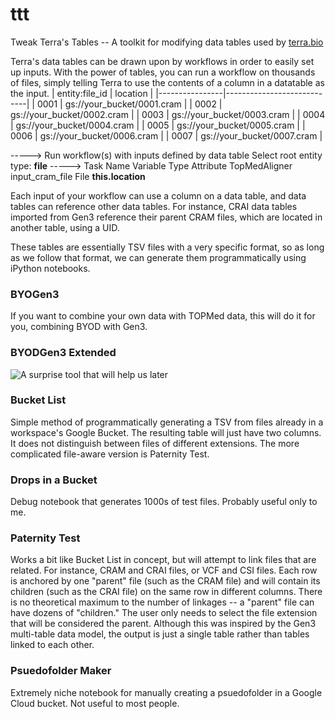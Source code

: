 # ttt
Tweak Terra's Tables -- A toolkit for modifying data tables used by [terra.bio](https://terra.bio/)

Terra's data tables can be drawn upon by workflows in order to easily set up inputs. With the power of tables, you can run a workflow on thousands of files, simply telling Terra to use the contents of a column in a datatable as the input. 
| entity:file_id | location                   |
|----------------|----------------------------|
| 0001           | gs://your_bucket/0001.cram |
| 0002           | gs://your_bucket/0002.cram |
| 0003           | gs://your_bucket/0003.cram |
| 0004           | gs://your_bucket/0004.cram |
| 0005           | gs://your_bucket/0005.cram |
| 0006           | gs://your_bucket/0006.cram |
| 0007           | gs://your_bucket/0007.cram |

----->  Run workflow(s) with inputs defined by data table
        Select root entity type: **file**
----->  Task Name Variable  Type  Attribute
        TopMedAligner input_cram_file File  **this.location**


Each input of your workflow can use a column on a data table, and data tables can reference other data tables. For instance, CRAI data tables imported from Gen3 reference their parent CRAM files, which are located in another table, using a UID. 

These tables are essentially TSV files with a very specific format, so as long as we follow that format, we can generate them programmatically using iPython notebooks.

### BYOGen3
If you want to combine your own data with TOPMed data, this will do it for you, combining BYOD with Gen3.

### BYODGen3 Extended
![A surprise tool that will help us later](https://i.kym-cdn.com/photos/images/newsfeed/001/264/842/220.png)

### Bucket List
Simple method of programmatically generating a TSV from files already in a workspace's Google Bucket. The resulting table will just have two columns. It does not distinguish between files of different extensions. The more complicated file-aware version is Paternity Test.

### Drops in a Bucket
Debug notebook that generates 1000s of test files. Probably useful only to me.

### Paternity Test
Works a bit like Bucket List in concept, but will attempt to link files that are related. For instance, CRAM and CRAI files, or VCF and CSI files. Each row is anchored by one "parent" file (such as the CRAM file) and will contain its children (such as the CRAI file) on the same row in different columns. There is no theoretical maximum to the number of linkages -- a "parent" file can have dozens of "children." The user only needs to select the file extension that will be considered the parent. Although this was inspired by the Gen3 multi-table data model, the output is just a single table rather than tables linked to each other.

### Psuedofolder Maker
Extremely niche notebook for manually creating a psuedofolder in a Google Cloud bucket. Not useful to most people.
